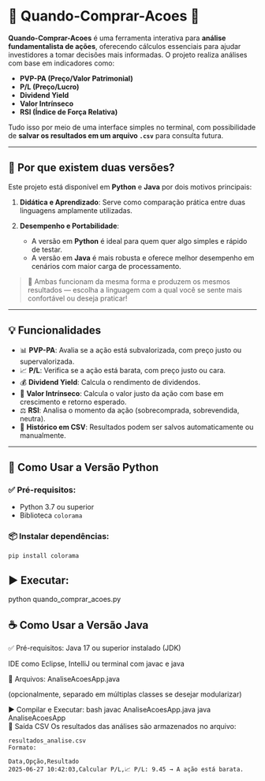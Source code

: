 # 🌟 **Quando-Comprar-Acoes** 🌟

**Quando-Comprar-Acoes** é uma ferramenta interativa para **análise fundamentalista de ações**, oferecendo cálculos essenciais para ajudar investidores a tomar decisões mais informadas.
O projeto realiza análises com base em indicadores como:

* **PVP-PA (Preço/Valor Patrimonial)**
* **P/L (Preço/Lucro)**
* **Dividend Yield**
* **Valor Intrínseco**
* **RSI (Índice de Força Relativa)**

Tudo isso por meio de uma interface simples no terminal, com possibilidade de **salvar os resultados em um arquivo `.csv`** para consulta futura.

---

## 🧩 **Por que existem duas versões?**

Este projeto está disponível em **Python** e **Java** por dois motivos principais:

1. **Didática e Aprendizado**: Serve como comparação prática entre duas linguagens amplamente utilizadas.
2. **Desempenho e Portabilidade**:

   * A versão em **Python** é ideal para quem quer algo simples e rápido de testar.
   * A versão em **Java** é mais robusta e oferece melhor desempenho em cenários com maior carga de processamento.

> 🔄 Ambas funcionam da mesma forma e produzem os mesmos resultados — escolha a linguagem com a qual você se sente mais confortável ou deseja praticar!

---

## 💡 **Funcionalidades**

* 📊 **PVP-PA**: Avalia se a ação está subvalorizada, com preço justo ou supervalorizada.
* 📈 **P/L**: Verifica se a ação está barata, com preço justo ou cara.
* 💰 **Dividend Yield**: Calcula o rendimento de dividendos.
* 💎 **Valor Intrínseco**: Calcula o valor justo da ação com base em crescimento e retorno esperado.
* ⚖️ **RSI**: Analisa o momento da ação (sobrecomprada, sobrevendida, neutra).
* 💾 **Histórico em CSV**: Resultados podem ser salvos automaticamente ou manualmente.

---

## 🐍 **Como Usar a Versão Python**

### ✅ Pré-requisitos:

* Python 3.7 ou superior
* Biblioteca `colorama`

### 📦 Instalar dependências:

```bash
pip install colorama
````
<h2>▶️ Executar:</h2>
python quando_comprar_acoes.py

<br>

<h2>☕ Como Usar a Versão Java</h2>
✅ Pré-requisitos:
Java 17 ou superior instalado (JDK)

IDE como Eclipse, IntelliJ ou terminal com javac e java

📁 Arquivos:
AnaliseAcoesApp.java

(opcionalmente, separado em múltiplas classes se desejar modularizar)

▶️ Compilar e Executar:
bash
javac AnaliseAcoesApp.java
java AnaliseAcoesApp 
<br>
📂 Saída CSV
Os resultados das análises são armazenados no arquivo:

````
resultados_analise.csv
Formato:

Data,Opção,Resultado
2025-06-27 10:42:03,Calcular P/L,📈 P/L: 9.45 → A ação está barata.
